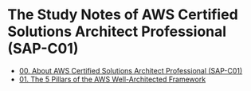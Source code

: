 # The Study Notes of AWS Certified Solutions Architect Professional (SAP-C01)
- [00. About AWS Certified Solutions Architect Professional (SAP-C01)](./exam.md)
- [01. The 5 Pillars of the AWS Well-Architected Framework](./five_pillars.md)

